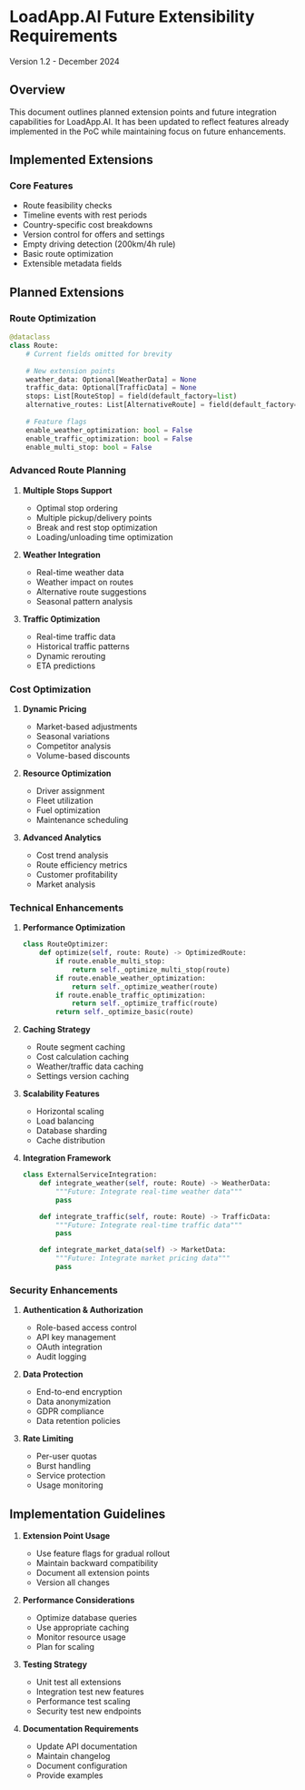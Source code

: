 # LoadApp.AI Future Extensibility Requirements
Version 1.2 - December 2024

## Overview
This document outlines planned extension points and future integration capabilities for LoadApp.AI. It has been updated to reflect features already implemented in the PoC while maintaining focus on future enhancements.

## Implemented Extensions

### Core Features
- Route feasibility checks
- Timeline events with rest periods
- Country-specific cost breakdowns
- Version control for offers and settings
- Empty driving detection (200km/4h rule)
- Basic route optimization
- Extensible metadata fields

## Planned Extensions

### Route Optimization
```python
@dataclass
class Route:
    # Current fields omitted for brevity
    
    # New extension points
    weather_data: Optional[WeatherData] = None
    traffic_data: Optional[TrafficData] = None
    stops: List[RouteStop] = field(default_factory=list)
    alternative_routes: List[AlternativeRoute] = field(default_factory=list)
    
    # Feature flags
    enable_weather_optimization: bool = False
    enable_traffic_optimization: bool = False
    enable_multi_stop: bool = False
```

### Advanced Route Planning
1. **Multiple Stops Support**
   - Optimal stop ordering
   - Multiple pickup/delivery points
   - Break and rest stop optimization
   - Loading/unloading time optimization

2. **Weather Integration**
   - Real-time weather data
   - Weather impact on routes
   - Alternative route suggestions
   - Seasonal pattern analysis

3. **Traffic Optimization**
   - Real-time traffic data
   - Historical traffic patterns
   - Dynamic rerouting
   - ETA predictions

### Cost Optimization
1. **Dynamic Pricing**
   - Market-based adjustments
   - Seasonal variations
   - Competitor analysis
   - Volume-based discounts

2. **Resource Optimization**
   - Driver assignment
   - Fleet utilization
   - Fuel optimization
   - Maintenance scheduling

3. **Advanced Analytics**
   - Cost trend analysis
   - Route efficiency metrics
   - Customer profitability
   - Market analysis

### Technical Enhancements

1. **Performance Optimization**
   ```python
   class RouteOptimizer:
       def optimize(self, route: Route) -> OptimizedRoute:
           if route.enable_multi_stop:
               return self._optimize_multi_stop(route)
           if route.enable_weather_optimization:
               return self._optimize_weather(route)
           if route.enable_traffic_optimization:
               return self._optimize_traffic(route)
           return self._optimize_basic(route)
   ```

2. **Caching Strategy**
   - Route segment caching
   - Cost calculation caching
   - Weather/traffic data caching
   - Settings version caching

3. **Scalability Features**
   - Horizontal scaling
   - Load balancing
   - Database sharding
   - Cache distribution

4. **Integration Framework**
   ```python
   class ExternalServiceIntegration:
       def integrate_weather(self, route: Route) -> WeatherData:
           """Future: Integrate real-time weather data"""
           pass

       def integrate_traffic(self, route: Route) -> TrafficData:
           """Future: Integrate real-time traffic data"""
           pass

       def integrate_market_data(self) -> MarketData:
           """Future: Integrate market pricing data"""
           pass
   ```

### Security Enhancements
1. **Authentication & Authorization**
   - Role-based access control
   - API key management
   - OAuth integration
   - Audit logging

2. **Data Protection**
   - End-to-end encryption
   - Data anonymization
   - GDPR compliance
   - Data retention policies

3. **Rate Limiting**
   - Per-user quotas
   - Burst handling
   - Service protection
   - Usage monitoring

## Implementation Guidelines

1. **Extension Point Usage**
   - Use feature flags for gradual rollout
   - Maintain backward compatibility
   - Document all extension points
   - Version all changes

2. **Performance Considerations**
   - Optimize database queries
   - Use appropriate caching
   - Monitor resource usage
   - Plan for scaling

3. **Testing Strategy**
   - Unit test all extensions
   - Integration test new features
   - Performance test scaling
   - Security test new endpoints

4. **Documentation Requirements**
   - Update API documentation
   - Maintain changelog
   - Document configuration
   - Provide examples
